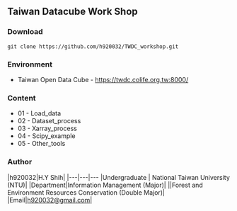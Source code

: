 ## Taiwan Datacube Work Shop

### Download
	git clone https://github.com/h920032/TWDC_workshop.git

### Environment
* Taiwan Open Data Cube - https://twdc.colife.org.tw:8000/

### Content
* 01 - Load_data
* 02 - Dataset_process
* 03 - Xarray_process
* 04 - Scipy_example
* 05 - Other_tools

### Author
|h920032|H.Y Shih|
|---|---|---
|Undergraduate | National Taiwan University (NTU)|
|Department|Information Management (Major)|
||Forest and Environment Resources Conservation (Double Major)|
|Email|h920032@gmail.com|
